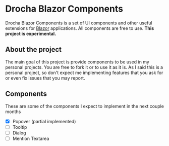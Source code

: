 # Drocha Blazor Components

Drocha Blazor Components is a set of UI components and other useful extensions for [Blazor](https://docs.microsoft.com/en-us/aspnet/core/blazor/?view=aspnetcore-6.0) applications. All components are free to use. **This project is experimental.**

## About the project

The main goal of this project is provide components to be used in my personal projects. You are free to fork it or to use it as it is. As I said this is a personal project, so don't expect me implementing features that you ask for or even fix issues that you may report.

## Components

These are some of the components I expect to implement in the next couple months

- [x] Popover (partial implemented)
- [ ] Tooltip
- [ ] Dialog
- [ ] Mention Textarea
